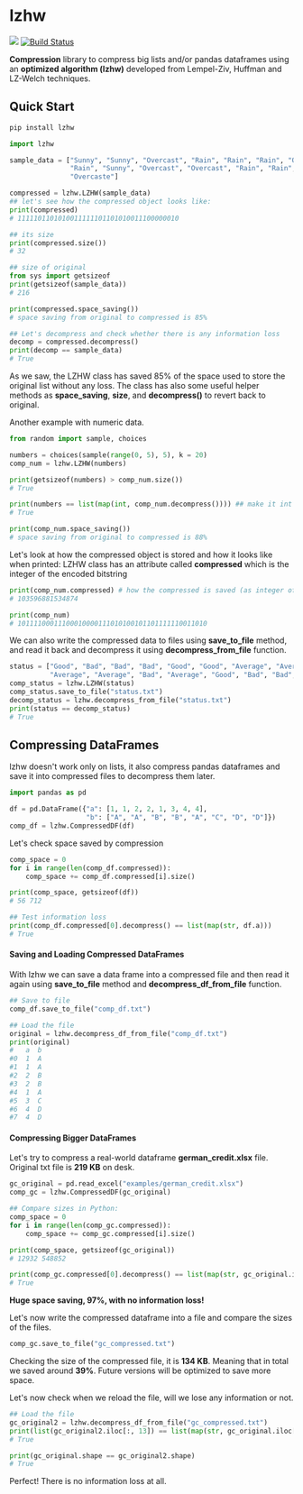 # lzhw

[![](https://img.shields.io/badge/docs-latest-blue.svg)](https://mnoorfawi.github.io/lzhw/) 
[![Build Status](https://travis-ci.com/MNoorFawi/lzhw.svg?branch=master)](https://travis-ci.com/MNoorFawi/lzhw)

**Compression** library to compress big lists and/or pandas dataframes using an **optimized algorithm (lzhw)** developed from Lempel-Ziv, Huffman and LZ-Welch techniques.

## Quick Start

```bash
pip install lzhw
```

```python
import lzhw

sample_data = ["Sunny", "Sunny", "Overcast", "Rain", "Rain", "Rain", "Overcast", "Sunny", "Sunny",
               "Rain", "Sunny", "Overcast", "Overcast", "Rain", "Rain", "Rain", "Sunny", "Sunny", 
			   "Overcaste"]

compressed = lzhw.LZHW(sample_data)
## let's see how the compressed object looks like:
print(compressed)
# 1111101101010011111101101010011100000010

## its size
print(compressed.size())
# 32

## size of original
from sys import getsizeof
print(getsizeof(sample_data))
# 216

print(compressed.space_saving())
# space saving from original to compressed is 85%

## Let's decompress and check whether there is any information loss
decomp = compressed.decompress()
print(decomp == sample_data)
# True
```

As we saw, the LZHW class has saved 85% of the space used to store the original list without any loss.
The class has also some useful helper methods as **space_saving**, **size**, and **decompress()** to revert back to original.

Another example with numeric data.

```python
from random import sample, choices

numbers = choices(sample(range(0, 5), 5), k = 20)
comp_num = lzhw.LZHW(numbers)

print(getsizeof(numbers) > comp_num.size())
# True

print(numbers == list(map(int, comp_num.decompress()))) ## make it int again
# True

print(comp_num.space_saving())
# space saving from original to compressed is 88%
```

Let's look at how the compressed object is stored and how it looks like when printed:
LZHW class has an attribute called **compressed** which is the integer of the encoded bitstring

```python
print(comp_num.compressed) # how the compressed is saved (as integer of the bit string)
# 103596881534874

print(comp_num)
# 10111100011100010000111010100101101111110011010
```

We can also write the compressed data to files using **save_to_file** method, 
and read it back and decompress it using **decompress_from_file** function.

```python
status = ["Good", "Bad", "Bad", "Bad", "Good", "Good", "Average", "Average", "Good",
          "Average", "Average", "Bad", "Average", "Good", "Bad", "Bad", "Good"]
comp_status = lzhw.LZHW(status)
comp_status.save_to_file("status.txt")
decomp_status = lzhw.decompress_from_file("status.txt")
print(status == decomp_status)
# True
```

## Compressing DataFrames

lzhw doesn't work only on lists, it also compress pandas dataframes and save it into compressed files to decompress them later.

```python
import pandas as pd

df = pd.DataFrame({"a": [1, 1, 2, 2, 1, 3, 4, 4],
                   "b": ["A", "A", "B", "B", "A", "C", "D", "D"]})
comp_df = lzhw.CompressedDF(df)
```

Let's check space saved by compression
```python
comp_space = 0
for i in range(len(comp_df.compressed)):
	comp_space += comp_df.compressed[i].size()

print(comp_space, getsizeof(df))
# 56 712

## Test information loss
print(comp_df.compressed[0].decompress() == list(map(str, df.a)))
# True
```

#### Saving and Loading Compressed DataFrames

With lzhw we can save a data frame into a compressed file and then read it again 
using **save_to_file** method and **decompress_df_from_file** function.

```python
## Save to file
comp_df.save_to_file("comp_df.txt")

## Load the file
original = lzhw.decompress_df_from_file("comp_df.txt")
print(original)
#   a  b
#0  1  A
#1  1  A
#2  2  B
#3  2  B
#4  1  A
#5  3  C
#6  4  D
#7  4  D
```

#### Compressing Bigger DataFrames

Let's try to compress a real-world dataframe **german_credit.xlsx** file.
Original txt file is **219 KB** on desk.

```python
gc_original = pd.read_excel("examples/german_credit.xlsx")
comp_gc = lzhw.CompressedDF(gc_original)

## Compare sizes in Python:
comp_space = 0
for i in range(len(comp_gc.compressed)):
	comp_space += comp_gc.compressed[i].size()

print(comp_space, getsizeof(gc_original))
# 12932 548852

print(comp_gc.compressed[0].decompress() == list(map(str, gc_original.iloc[:, 0])))
# True
```

**Huge space saving, 97%, with no information loss!**

Let's now write the compressed dataframe into a file and compare the sizes of the files.

```python
comp_gc.save_to_file("gc_compressed.txt")
``` 

Checking the size of the compressed file, it is **134 KB**. Meaning that in total we saved around **39%**.
Future versions will be optimized to save more space.

Let's now check when we reload the file, will we lose any information or not.

```python
## Load the file
gc_original2 = lzhw.decompress_df_from_file("gc_compressed.txt")
print(list(gc_original2.iloc[:, 13]) == list(map(str, gc_original.iloc[:, 13])))
# True

print(gc_original.shape == gc_original2.shape)
# True
```

Perfect! There is no information loss at all.